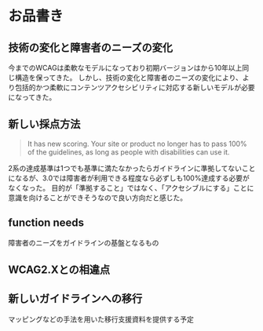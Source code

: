 # お品書き

## 技術の変化と障害者のニーズの変化

今までのWCAGは柔軟なモデルになっており初期バージョンはから10年以上同じ構造を保ってきた。 しかし、技術の変化と障害者のニーズの変化により、より包括的かつ柔軟にコンテンツアクセシビリティに対応する新しいモデルが必要になってきた。

## 新しい採点方法

> It has new scoring. Your site or product no longer has to pass 100% of the guidelines, as long as people with disabilities can use it.

2系の達成基準は1つでも基準に満たなかったらガイドラインに準拠してないことになるが、3.0では障害者が利用できる程度なら必ずしも100%達成する必要がなくなった。
目的が「準拠すること」ではなく、「アクセシブルにする」ことに意識を向けることができそうなので良い方向だと感じた。

## function needs

障害者のニーズをガイドラインの基盤となるもの

## WCAG2.Xとの相違点

## 新しいガイドラインへの移行

マッピングなどの手法を用いた移行支援資料を提供する予定

